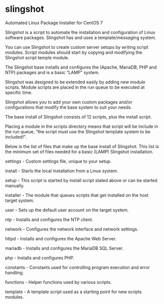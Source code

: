 # slingshot

Automated Linux Package Installer for CentOS 7

Slingshot is a script to automate the installation and configuration of Linux software packages. Slingshot has and uses a template/messaging system.

You can use Slingshot to create custom server setups by writing script modules. Script modules should start by copying and modifying the Slingshot script temple module.

The Slingshot base installs and configures the (Apache, MariaDB, PHP and NTP) packages and is a basic “LAMP” system.

Slingshot was designed to be extended easily by adding new module scripts. Module scripts are placed in the run queue to be executed at specific time. 

Slingshot allows you to add your own custom packages and/or configurations that modify the base system to suit your needs.

The base install of Slingshot consists of 12 scripts, plus the install script. 

Placing a module in the scripts directory means that script will be include in the run queue, “the script must use the Slingshot template system to be included!”.

Below is the list of files that make up the base install of Slingshot. This list is the minimum set of files needed for a basic (LAMP) Slingshot installation.

settings			-	Custom settings file, unique to your setup.

install				-	Starts the local installation from a Linux system.

setup				-	This script is started by install script stated above or can be started manually.

installer			-	The module that queues scripts that get installed on the host target system.

user				-	Sets up the default user account on the target system.

ntp					-	Installs and configures the NTP client.

network			-	Configures the network interface and network settings.

httpd				-	Installs and configures the Apache Web Server.

mariadb			-	Installs and configures the MariaDB SQL Server.

php				-	Installs and configures PHP.

constants			-	Constants used for controlling program execution and error handling.

functions			-	Helper functions used by various scripts.

template			-	A template script used as a starting point for new scripts modules.


